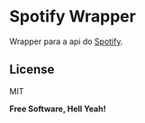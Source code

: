 # Spotify Wrapper

Wrapper para a api do [Spotify](https://developer.spotify.com/documentation/web-api/quick-start/).


License
----

MIT


**Free Software, Hell Yeah!**


